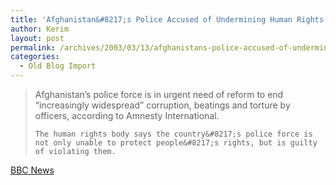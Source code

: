 ```yaml
---
title: 'Afghanistan&#8217;s Police Accused of Undermining Human Rights'
author: Kerim
layout: post
permalink: /archives/2003/03/13/afghanistans-police-accused-of-undermining-human-rights/
categories:
  - Old Blog Import
---
```


>   Afghanistan&#8217;s police force is in urgent need of reform to end &#8220;increasingly widespread&#8221; corruption, beatings and torture by officers, according to Amnesty International.  
>   
>   
>     The human rights body says the country&#8217;s police force is not only unable to protect people&#8217;s rights, but is guilty of violating them.
>   


<a href="http://news.bbc.co.uk/2/low/south_asia/2843217.stm" onclick="_gaq.push(['_trackEvent', 'outbound-article', 'http://news.bbc.co.uk/2/low/south_asia/2843217.stm', 'BBC News']);" >BBC News</a>

